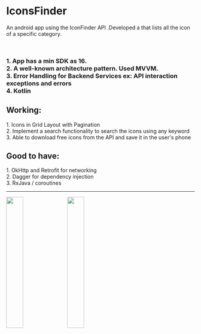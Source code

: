 # IconsFinder
An android app using the IconFinder API .Developed a that lists all the icon of a specific category.

<br/>
<h3>
1. App has a min SDK as 16.</br>
2. A well-known architecture pattern. Used MVVM.</br>
3. Error Handling for Backend Services ex: API interaction exceptions and errors</br>
4. Kotlin</br>
  </h3>

<h2>Working:</h2>
1. Icons in Grid Layout with Pagination</br>
2. Implement a search functionality to search the icons using any keyword</br>
3. Able to download free icons from the API and save it in the user's phone</br>

<h2>Good to have:</h2>
1. OkHttp and Retrofit for networking</br>
2. Dagger for dependency injection</br>
3. RxJava / coroutines</br>

<hr/>
<img src="https://user-images.githubusercontent.com/84775242/164321793-57dab8f6-b38b-4c29-bd91-8b38857a3987.jpeg" width=30%>&nbsp;&nbsp;&nbsp;<img src="https://user-images.githubusercontent.com/84775242/164322050-737f6e82-96e6-4064-9c8c-c8beb590d727.jpeg" width=30%>
